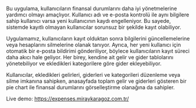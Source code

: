 Bu uygulama, kullanıcıların finansal durumlarını daha iyi yönetmelerine yardımcı olmayı amaçlıyor. Kullanıcı adı ve e-posta kontrolü ile aynı bilgilere sahip kullanıcı varsa yeni kullanıcının kaydı engelleniyor. Bu sayede, sistemde kayıtlı olmayan kullanıcılar sorunsuz bir şekilde kayıt olabiliyor.

Uygulamamız, kullanıcıların kayıt olduktan sonra bilgilerini güncellemelerine veya hesaplarını silmelerine olanak tanıyor. Ayrıca, her yeni kullanıcı için otomatik bir e-posta bildirimi gönderiliyor, böylece kullanıcıların kayıt süreci daha akıcı hale geliyor. Her birey, kendine ait gelir ve gider tablolarını yönetebiliyor ve ekledikleri kategorilere göre gider ekleyebiliyor.

Kullanıcılar, ekledikleri gelirleri, giderleri ve kategorileri düzenleme veya silme imkanına sahipken, anasayfada toplam gelir ve giderleri gösteren bir pie chart ile finansal durumlarını görselleştirme olanağına da sahipler. 

Live demo: https://expenses.miraykaragoz.com.tr/
